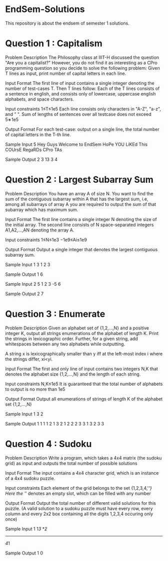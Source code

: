 # EndSem-Solutions
This repository is about the endsem of semester 1 solutions. 
# Question 1 : Capitalism

Problem Description
The Philosophy class at IIIT-H discussed the question "Are you a capitalist?"
However, you do not find it as interesting as a CPro programming question so you decide to solve the following problem:
Given T lines as input, print number of capital letters in each line.

Input Format
The first line of input contains a single integer denoting the number of test-cases T.
Then T lines follow:
Each of the T lines consists of a sentence in english, and consists only of lowercase, uppercase english alphabets, and space characters.

Input constraints
1≤T≤1e5
Each line consists only characters in "A-Z", "a-z", and " ".
Sum of lengths of sentences over all testcase does not exceed 5∗1e5

Output Format
For each test-case: output on a single line, the total number of capital letters in the T-th line.

Sample Input
5
Hey Guys
Welcome to EndSem
HoPe YOU LiKEd This COUrsE
RegaRDs
CPro TAs

Sample Output
2
3
13
3
4

# Question 2 : Largest Subarray Sum

Problem Description
You have an array A of size N. You want to find the sum of the contiguous subarray within A that has the largest sum, i.e, among all subarrays of array A you are required to output the sum of that subarray which has maximum sum.

Input Format
The first line contains a single integer N denoting the size of the initial array. 
The second line consists of N space-separated integers A1,A2,…,AN denoting the array A.

Input constraints
1≤N≤1e3
−1e9≤Ai≤1e9

Output Format
Output a single integer that denotes the largest contiguous subarray sum.

Sample Input 1
3
1 2 3

Sample Output 1
6

Sample Input 2
5
1 2 3 -5 6

Sample Output 2
7

# Question 3 : Enumerate

Problem Description
Given an alphabet set of {1,2,…,N} and a positive integer K, output all strings enumerations of the alphabet of length K. Print the strings in lexicographic order. Further, for a given string, add whitespaces between any two alphabets while outputting.

A string x is lexicographically smaller than y iff at the left-most index i where the strings differ, xi<yi.

Input Format
The first and only line of input contains two integers N,K that denotes the alphabet size {1,2,…,N} and the length of each string.

Input constraints
N,K≤1e5
It is guaranteed that the total number of alphabets to output is no more than 1e5

Output Format
Output all enumerations of strings of length K of the alphabet set {1,2,…,N}

Sample Input 1
3 2

Sample Output 1
1 1
1 2
1 3
2 1
2 2
2 3
3 1
3 2
3 3

# Question 4 : Sudoku

Problem Description
Write a program, which takes a 4x4 matrix (the sudoku grid) as input and outputs the total number of possible solutions

Input Format
The input contains a 4x4 character grid, which is an instance of a 4x4 sudoku puzzle.

Input constraints
Each element of the grid belongs to the set {1,2,3,4,'*'} Here the '*' denotes an empty slot, which can be filled with any number

Output Format
Output the total number of different valid solutions for this puzzle. (A valid solution to a sudoku puzzle must have every row, every column and every 2x2 box containing all the digits 1,2,3,4 occuring only once)

Sample Input 1
1*3*
**2*
****
*4*1

Sample Output 1
0
